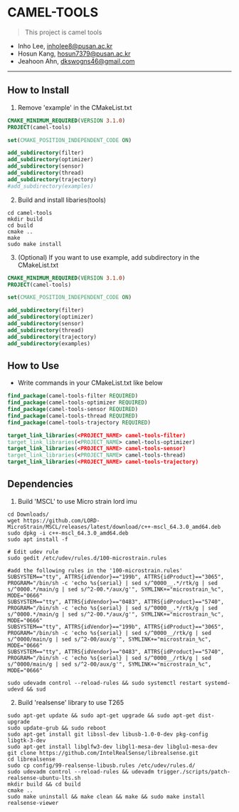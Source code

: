 # CAMEL-TOOLS
>This project is camel tools
- Inho Lee, [inholee8@pusan.ac.kr](inholee8@pusan.ac.kr)
- Hosun Kang, [hosun7379@pusan.ac.kr](hosun7379@pusan.ac.kr)
- Jeahoon Ahn, [dkswogns46@gmail.com](dkswogns46@gmail.com)
---
## How to Install
1. Remove 'example' in the CMakeList.txt
```cmake
CMAKE_MINIMUM_REQUIRED(VERSION 3.1.0)
PROJECT(camel-tools)

set(CMAKE_POSITION_INDEPENDENT_CODE ON)

add_subdirectory(filter)
add_subdirectory(optimizer)
add_subdirectory(sensor)
add_subdirectory(thread)
add_subdirectory(trajectory)
#add_subdirectory(examples)
```
2. Build and install libaries(tools)
```text
cd camel-tools
mkdir build
cd build
cmake ..
make
sudo make install
```
3. (Optional) If you want to use example, add subdirectory in the CMakeList.txt
```cmake
CMAKE_MINIMUM_REQUIRED(VERSION 3.1.0)
PROJECT(camel-tools)

set(CMAKE_POSITION_INDEPENDENT_CODE ON)

add_subdirectory(filter)
add_subdirectory(optimizer)
add_subdirectory(sensor)
add_subdirectory(thread)
add_subdirectory(trajectory)
add_subdirectory(examples)
```

## How to Use
- Write commands in your CMakeList.txt like below
```cmake
find_package(camel-tools-filter REQUIRED)
find_package(camel-tools-optimizer REQUIRED)
find_package(camel-tools-sensor REQUIRED)
find_package(camel-tools-thread REQUIRED)
find_package(camel-tools-trajectory REQUIRED)

target_link_libraries(<PROJECT_NAME> camel-tools-filter)
target_link_libraries(<PROJECT_NAME> camel-tools-optimizer)
target_link_libraries(<PROJECT_NAME> camel-tools-sensor)
target_link_libraries(<PROJECT_NAME> camel-tools-thread)
target_link_libraries(<PROJECT_NAME> camel-tools-trajectory)
```

## Dependencies
1. Build 'MSCL' to use Micro strain lord imu
```text
cd Downloads/
wget https://github.com/LORD-MicroStrain/MSCL/releases/latest/download/c++-mscl_64.3.0_amd64.deb
sudo dpkg -i c++-mscl_64.3.0_amd64.deb    
sudo apt install -f                 

# Edit udev rule
sudo gedit /etc/udev/rules.d/100-microstrain.rules

#add the following rules in the '100-microstrain.rules'
SUBSYSTEM=="tty", ATTRS{idVendor}=="199b", ATTRS{idProduct}=="3065", PROGRAM="/bin/sh -c 'echo %s{serial} | sed s/^0000__.*/rtk/g | sed s/^0000.*/main/g | sed s/^2-00.*/aux/g'", SYMLINK+="microstrain_%c", MODE="0666"
SUBSYSTEM=="tty", ATTRS{idVendor}=="0483", ATTRS{idProduct}=="5740", PROGRAM="/bin/sh -c 'echo %s{serial} | sed s/^0000__.*/rtk/g | sed s/^0000.*/main/g | sed s/^2-00.*/aux/g'", SYMLINK+="microstrain_%c", MODE="0666"
SUBSYSTEM=="tty", ATTRS{idVendor}=="199b", ATTRS{idProduct}=="3065", PROGRAM="/bin/sh -c 'echo %s{serial} | sed s/^0000__/rtk/g | sed s/^0000/main/g | sed s/^2-00/aux/g'", SYMLINK+="microstrain_%c", MODE="0666"
SUBSYSTEM=="tty", ATTRS{idVendor}=="0483", ATTRS{idProduct}=="5740", PROGRAM="/bin/sh -c 'echo %s{serial} | sed s/^0000__/rtk/g | sed s/^0000/main/g | sed s/^2-00/aux/g'", SYMLINK+="microstrain_%c", MODE="0666"

sudo udevadm control --reload-rules && sudo systemctl restart systemd-udevd && sud
```

2. Build 'realsense' library to use T265
```text
sudo apt-get update && sudo apt-get upgrade && sudo apt-get dist-upgrade
sudo update-grub && sudo reboot
sudo apt-get install git libssl-dev libusb-1.0-0-dev pkg-config libgtk-3-dev
sudo apt-get install libglfw3-dev libgl1-mesa-dev libglu1-mesa-dev
git clone https://github.com/IntelRealSense/librealsense.git
cd librealsense
sudo cp config/99-realsense-libusb.rules /etc/udev/rules.d/
sudo udevadm control --reload-rules && udevadm trigger./scripts/patch-realsense-ubuntu-lts.sh
mkdir build && cd build
cmake ..
sudo make uninstall && make clean && make && sudo make install
realsense-viewer
```

